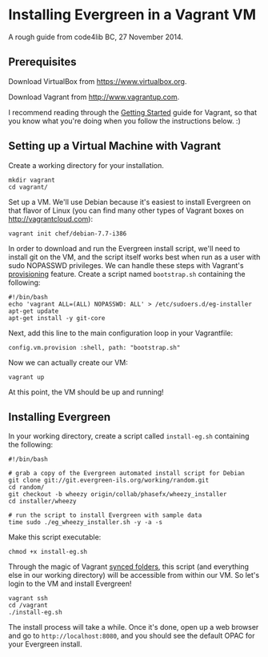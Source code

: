 Installing Evergreen in a Vagrant VM
====================================

A rough guide from code4lib BC, 27 November 2014.


Prerequisites
-------------

Download VirtualBox from https://www.virtualbox.org.

Download Vagrant from http://www.vagrantup.com.

I recommend reading through the [Getting Started][1] guide for Vagrant,
so that you know what you're doing when you follow the instructions
below. :)

[1]: https://docs.vagrantup.com/v2/getting-started/index.html


Setting up a Virtual Machine with Vagrant
-----------------------------------------

Create a working directory for your installation.

<pre><code>mkdir vagrant
cd vagrant/
</code></pre>

Set up a VM.  We'll use Debian because it's easiest to install Evergreen
on that flavor of Linux (you can find many other types of Vagrant boxes
on http://vagrantcloud.com):

<pre><code>vagrant init chef/debian-7.7-i386
</code></pre>

In order to download and run the Evergreen install script, we'll need to
install git on the VM, and the script itself works best when run as a
user with sudo NOPASSWD privileges.  We can handle these steps with
Vagrant's [provisioning][2] feature.  Create a script named `bootstrap.sh`
containing the following:

<pre><code>#!/bin/bash
echo 'vagrant ALL=(ALL) NOPASSWD: ALL' > /etc/sudoers.d/eg-installer
apt-get update
apt-get install -y git-core
</code></pre>

Next, add this line to the main configuration loop in your Vagrantfile:

<code>config.vm.provision :shell, path: "bootstrap.sh"</code>

Now we can actually create our VM:

<code>vagrant up</code>

At this point, the VM should be up and running!

[2]: https://docs.vagrantup.com/v2/getting-started/provisioning.html


Installing Evergreen
--------------------

In your working directory, create a script called `install-eg.sh`
containing the following:

<pre><code>#!/bin/bash

# grab a copy of the Evergreen automated install script for Debian
git clone git://git.evergreen-ils.org/working/random.git
cd random/
git checkout -b wheezy origin/collab/phasefx/wheezy_installer
cd installer/wheezy

# run the script to install Evergreen with sample data
time sudo ./eg_wheezy_installer.sh -y -a -s
</code></pre>

Make this script executable:

<code>chmod +x install-eg.sh</code>

Through the magic of Vagrant [synced folders][3], this script (and
everything else in our working directory) will be accessible from within
our VM.  So let's login to the VM and install Evergreen!

<pre><code>vagrant ssh
cd /vagrant
./install-eg.sh
</code></pre>

The install process will take a while.  Once it's done, open up a web
browser and go to `http://localhost:8080`, and you should see the
default OPAC for your Evergreen install.

[3]: https://docs.vagrantup.com/v2/getting-started/synced_folders.html

